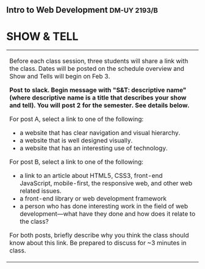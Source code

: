 ## Intro to Web Development <small>DM-UY 2193/B</small>

# SHOW & TELL

<table>
<tr>
<td><p>Before each class session, three students will share a link with the class. Dates will be posted on the schedule overview and Show and Tells will begin on Feb 3.</p>
<p><b>Post to slack. Begin message with "S&amp;T: descriptive name" (where descriptive name is a title that describes your show and tell). You will post 2 for the semester. See details below.</b></p>

For post A, select a link to one of the following:
<ul>
<li>a website that has clear navigation and visual hierarchy.</li>
<li>a website that is well designed visually.</li>
<li>a website that has an interesting use of technology.</li>
</ul>
For post B, select a link to one of the following:
<ul>
<li>a link to an article about HTML5, CSS3, front-end JavaScript, mobile-first, the responsive web, and other web related issues.
</li>
<li>
a front-end library or web development framework
</li>
<li>
a person who has done interesting work in the field of web development—what have they done and how does it relate to the class?
</li>
</ul>
<p>For both posts, briefly describe why you think the class should know about this link. Be prepared to discuss for ~3 minutes in class.
</td>
</tr>
</table>









